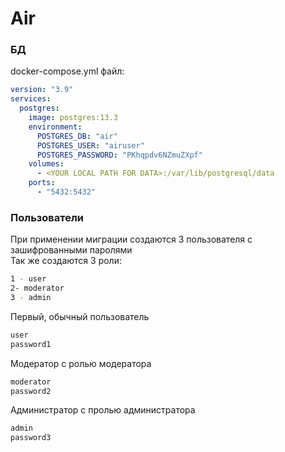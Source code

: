 # Air

### БД
docker-compose.yml файл:
```yaml
version: "3.9"
services:
  postgres:
    image: postgres:13.3
    environment:
      POSTGRES_DB: "air"
      POSTGRES_USER: "airuser"
      POSTGRES_PASSWORD: "PKhqpdv6NZmuZXpf"
    volumes:
      - <YOUR LOCAL PATH FOR DATA>:/var/lib/postgresql/data
    ports:
      - "5432:5432"
```

### Пользователи
При применении миграции создаются 3 пользователя с зашифрованными паролями <br>
Так же создаются 3 роли:
```bash
1 - user
2- moderator
3 - admin
```

Первый, обычный пользователь
```bash
user
password1
```

Модератор с ролью модератора
```bash
moderator
password2
```

Администратор с пролью администратора
```bash
admin
password3
```